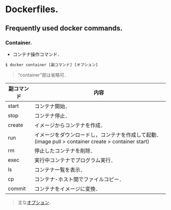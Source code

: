 # Dockerfiles.
## Frequently used docker commands.
### Container.
- コンテナ操作コマンド．
~~~
$ docker container [副コマンド] [オプション]
~~~
> "container"部は省略可．

| 副コマンド | 内容 | 
| --- | --- |
| start | コンテナ開始． | 
| stop | コンテナ停止． |  
| create | イメージからコンテナを作成． |  
| run | イメージをダウンロードし，コンテナを作成して起動．(image pull > container create > container start) |  
| rm | 停止したコンテナを削除． |  |
| exec | 実行中コンテナでプログラム実行． |  
| ls | コンテナ一覧を表示． |  
| cp | コンテナ-ホスト間でファイルコピー． |  
| commit | コンテナをイメージに変換． |  

[オプション]: https://qiita.com/TaaaZyyy/items/4ecf21f23e6730faf696 
> 主な[オプション]．
